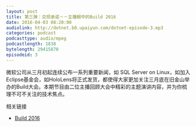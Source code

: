 ```yaml
---
layout: post
title: 第三弹：兑现承诺－－主播眼中的Build 2016
date: 2016-04-03 08:20:00
audiolink: http://dotnet.b0.upaiyun.com/dotnet-episode-3.mp3
categories: podcast 
podcasttype: audio/mpeg
podcastlength: 1838
bytelength: 29415870
episodeid: 3
---
```


微软公司从三月初起连续公布一系列重要新闻，如 SQL Server on Linux，如加入Eclipse基金会，如HoloLens将正式发货，都使得大家更加关注三月底在旧金山举办的Build大会。本期节目由二位主播回顾大会中精彩的主题演讲内容，并为你梳理不可不关注的技术焦点。

相关链接

* [Build 2016](http://buildwindows.com)
